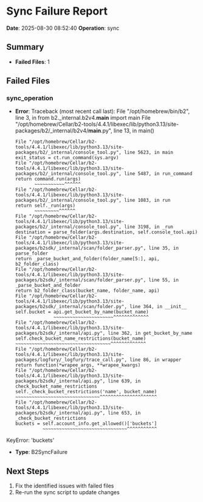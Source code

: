 # Sync Failure Report
**Date**: 2025-08-30 08:52:40
**Operation**: sync

## Summary
- **Failed Files**: 1

## Failed Files
### sync_operation
- **Error**: Traceback (most recent call last):
  File "/opt/homebrew/bin/b2", line 3, in <module>
    from b2._internal.b2v4.__main__ import main
  File "/opt/homebrew/Cellar/b2-tools/4.4.1/libexec/lib/python3.13/site-packages/b2/_internal/b2v4/__main__.py", line 13, in <module>
    main()
    ~~~~^^
  File "/opt/homebrew/Cellar/b2-tools/4.4.1/libexec/lib/python3.13/site-packages/b2/_internal/console_tool.py", line 5623, in main
    exit_status = ct.run_command(sys.argv)
  File "/opt/homebrew/Cellar/b2-tools/4.4.1/libexec/lib/python3.13/site-packages/b2/_internal/console_tool.py", line 5487, in run_command
    return command.run(args)
           ~~~~~~~~~~~^^^^^^
  File "/opt/homebrew/Cellar/b2-tools/4.4.1/libexec/lib/python3.13/site-packages/b2/_internal/console_tool.py", line 1083, in run
    return self._run(args)
           ~~~~~~~~~^^^^^^
  File "/opt/homebrew/Cellar/b2-tools/4.4.1/libexec/lib/python3.13/site-packages/b2/_internal/console_tool.py", line 3198, in _run
    destination = parse_folder(args.destination, self.console_tool.api)
  File "/opt/homebrew/Cellar/b2-tools/4.4.1/libexec/lib/python3.13/site-packages/b2sdk/_internal/scan/folder_parser.py", line 35, in parse_folder
    return _parse_bucket_and_folder(folder_name[5:], api, b2_folder_class)
  File "/opt/homebrew/Cellar/b2-tools/4.4.1/libexec/lib/python3.13/site-packages/b2sdk/_internal/scan/folder_parser.py", line 55, in _parse_bucket_and_folder
    return b2_folder_class(bucket_name, folder_name, api)
  File "/opt/homebrew/Cellar/b2-tools/4.4.1/libexec/lib/python3.13/site-packages/b2sdk/_internal/scan/folder.py", line 364, in __init__
    self.bucket = api.get_bucket_by_name(bucket_name)
                  ~~~~~~~~~~~~~~~~~~~~~~^^^^^^^^^^^^^
  File "/opt/homebrew/Cellar/b2-tools/4.4.1/libexec/lib/python3.13/site-packages/b2sdk/_internal/api.py", line 362, in get_bucket_by_name
    self.check_bucket_name_restrictions(bucket_name)
    ~~~~~~~~~~~~~~~~~~~~~~~~~~~~~~~~~~~^^^^^^^^^^^^^
  File "/opt/homebrew/Cellar/b2-tools/4.4.1/libexec/lib/python3.13/site-packages/logfury/_logfury/trace_call.py", line 86, in wrapper
    return function(*wrapee_args, **wrapee_kwargs)
  File "/opt/homebrew/Cellar/b2-tools/4.4.1/libexec/lib/python3.13/site-packages/b2sdk/_internal/api.py", line 639, in check_bucket_name_restrictions
    self._check_bucket_restrictions('name', bucket_name)
    ~~~~~~~~~~~~~~~~~~~~~~~~~~~~~~~^^^^^^^^^^^^^^^^^^^^^
  File "/opt/homebrew/Cellar/b2-tools/4.4.1/libexec/lib/python3.13/site-packages/b2sdk/_internal/api.py", line 653, in _check_bucket_restrictions
    buckets = self.account_info.get_allowed()['buckets']
              ~~~~~~~~~~~~~~~~~~~~~~~~~~~~~~~^^^^^^^^^^^
KeyError: 'buckets'

- **Type**: B2SyncFailure

## Next Steps
1. Fix the identified issues with failed files
2. Re-run the sync script to update changes
